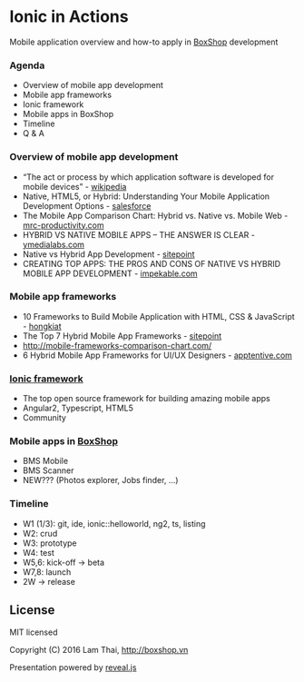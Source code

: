 # Ionic in Actions

Mobile application overview and how-to apply in [BoxShop](https://boxshop.vn) development

### Agenda

* Overview of mobile app development
* Mobile app frameworks
* Ionic framework
* Mobile apps in BoxShop
* Timeline
* Q & A

### Overview of mobile app development

* “The act or process by which application software is developed for mobile devices” - [wikipedia](https://en.wikipedia.org/wiki/Mobile_application_development)
* Native, HTML5, or Hybrid: Understanding Your Mobile Application Development Options - [salesforce](https://developer.salesforce.com/page/Native,_HTML5,_or_Hybrid:_Understanding_Your_Mobile_Application_Development_Options)
* The Mobile App Comparison Chart: Hybrid vs. Native vs. Mobile Web - [mrc-productivity.com](http://www.mrc-productivity.com/blog/2016/06/the-mobile-app-comparison-chart-hybrid-vs-native-vs-mobile-web/)
* HYBRID VS NATIVE MOBILE APPS – THE ANSWER IS CLEAR - [ymedialabs.com](https://ymedialabs.com/hybrid-vs-native-mobile-apps-the-answer-is-clear/)
* Native vs Hybrid App Development - [sitepoint](https://www.sitepoint.com/native-vs-hybrid-app-development/)
* CREATING TOP APPS: THE PROS AND CONS OF NATIVE VS HYBRID MOBILE APP DEVELOPMENT - [impekable.com](http://impekable.com/native-vs-hybrid-mobile-app-development/)

### Mobile app frameworks

* 10 Frameworks to Build Mobile Application with HTML, CSS & JavaScript - [hongkiat](http://www.hongkiat.com/blog/mobile-frameworks/)
* The Top 7 Hybrid Mobile App Frameworks - [sitepoint](https://www.sitepoint.com/top-7-hybrid-mobile-app-frameworks/)
* http://mobile-frameworks-comparison-chart.com/
* 6 Hybrid Mobile App Frameworks for UI/UX Designers - [apptentive.com](https://www.apptentive.com/blog/2016/05/19/6-hybrid-mobile-app-frameworks-for-uiux-designers/)

### [Ionic framework](http://ionicframework.com/)

* The top open source framework for building amazing mobile apps
* Angular2, Typescript, HTML5
* Community

### Mobile apps in [BoxShop](https://boxshop.vn)

* BMS Mobile
* BMS Scanner
* NEW??? (Photos explorer, Jobs finder, …)

### Timeline

* W1 (1/3): git, ide, ionic::helloworld, ng2, ts, listing
* W2: crud
* W3: prototype
* W4: test
* W5,6: kick-off -> beta
* W7,8: launch
* 2W -> release

## License

MIT licensed

Copyright (C) 2016 Lam Thai, http://boxshop.vn

Presentation powered by [reveal.js](https://github.com/hakimel/reveal.js)